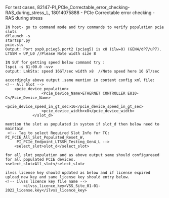 For test cases, 82147-PI_PCIe_Correctable_error_checking-RAS_during_stress_L, 18014075888 - PCIe Correctable error checking - RAS during stress

	IN host- go to command mode and try commands to verify population pcie slots
	dflaunch -s
	startspr.py 
	pcie.sls 
	Output: Port pxp0.pcieg5.port2 (pcieg5) is x8 (ilw=0) (GEN4/dP7/uP7). LTSSM = UP_L0 //Please Note width size 8
	
	IN SUT for getting speed below command try :
	lspci -s 81:00.0 -vvv
	output: LnkSta: speed 16GT/sec width x8  //Note speed here 16 GT/sec
	
	accordingly above output ,same mention in content config xml file:
	<!-- All Slot -->
        <pcie_device_population>
                    <Pcie_Device_Name>ETHERNET CONTROLLER E810-C</Pcie_Device_Name>
                    <pcie_device_speed_in_gt_sec>16</pcie_device_speed_in_gt_sec>
                    <pcie_device_width>x8</pcie_device_width>
                </slot_d>
	
	mention the slot as populated in system if slot_d then below need to maintain 
	 <!-- Tag to select Required Slot Info for TC: PI_PCIE_All_Slot_Populated_Reset_W,
         PI_PCIe_Endpoint_LTSSM_Testing_Gen4_L -->
        <select_slot>slot_d</select_slot>
	
	for all slot population and as above output same should configureaed for all populated PCIE devices.
	<select_slot>All_slot</select_slot>
	
	ilvss license key should updated as below and if license expired upload new key and same license key should entry below.
	<!-- ilvss licence key file name -->
            <ilvss_licence_key>VSS_Site_01-01-2022_license.key</ilvss_licence_key>
	
	
	